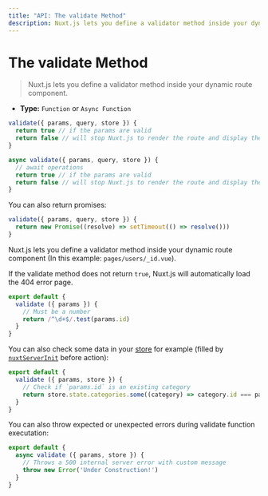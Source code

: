 ```yaml
---
title: "API: The validate Method"
description: Nuxt.js lets you define a validator method inside your dynamic route component.
---
```


# The validate Method

> Nuxt.js lets you define a validator method inside your dynamic route component.

- **Type:** `Function` or `Async Function`

```js
validate({ params, query, store }) {
  return true // if the params are valid
  return false // will stop Nuxt.js to render the route and display the error page
}
```

```js
async validate({ params, query, store }) {
  // await operations
  return true // if the params are valid
  return false // will stop Nuxt.js to render the route and display the error page
}
```

You can also return promises:

```js
validate({ params, query, store }) {
  return new Promise((resolve) => setTimeout(() => resolve()))
}
```

Nuxt.js lets you define a validator method inside your dynamic route component (In this example: `pages/users/_id.vue`).

If the validate method does not return `true`, Nuxt.js will automatically load the 404 error page.

```js
export default {
  validate ({ params }) {
    // Must be a number
    return /^\d+$/.test(params.id)
  }
}
```

You can also check some data in your [store](/guide/vuex-store) for example (filled by [`nuxtServerInit`](/guide/vuex-store#the-nuxtserverinit-action) before action):

```js
export default {
  validate ({ params, store }) {
    // Check if `params.id` is an existing category
    return store.state.categories.some((category) => category.id === params.id)
  }
}
```

You can also throw expected or unexpected errors during validate function executation:

```js
export default {
  async validate ({ params, store }) {
    // Throws a 500 internal server error with custom message
    throw new Error('Under Construction!')
  }
}
```
